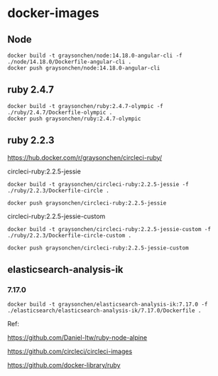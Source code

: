 # docker-images

## Node
```
docker build -t graysonchen/node:14.18.0-angular-cli -f ./node/14.18.0/Dockerfile-angular-cli .
docker push graysonchen/node:14.18.0-angular-cli
```

## ruby 2.4.7

```
docker build -t graysonchen/ruby:2.4.7-olympic -f ./ruby/2.4.7/Dockerfile-olympic .
docker push graysonchen/ruby:2.4.7-olympic
```

## ruby 2.2.3

https://hub.docker.com/r/graysonchen/circleci-ruby/


circleci-ruby:2.2.5-jessie

```
docker build -t graysonchen/circleci-ruby:2.2.5-jessie -f ./ruby/2.2.3/Dockerfile-circle .

docker push graysonchen/circleci-ruby:2.2.5-jessie
```

circleci-ruby:2.2.5-jessie-custom

```
docker build -t graysonchen/circleci-ruby:2.2.5-jessie-custom -f ./ruby/2.2.3/Dockerfile-circle-custom .

docker push graysonchen/circleci-ruby:2.2.5-jessie-custom

```

## elasticsearch-analysis-ik

### 7.17.0

```
docker build -t graysonchen/elasticsearch-analysis-ik:7.17.0 -f ./elasticsearch/elasticsearch-analysis-ik/7.17.0/Dockerfile .

```

Ref:

  https://github.com/Daniel-ltw/ruby-node-alpine

  https://github.com/circleci/circleci-images

  https://github.com/docker-library/ruby
